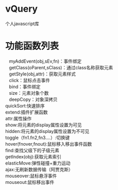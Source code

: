 # vQuery
个人javascript库
# 功能函数列表
    myAddEvent(obj,sEv,fn)：事件绑定<br>
    getClass(oParent,sClass)：通过class名称获取元素<br>
    getStyle(obj,attr)：获取元素样式<br>
    click：鼠标点击事件<br>
    bind：事件绑定<br>
    size：元素对象个数<br>
    deepCopy：对象深拷贝<br>
    quickSort:快速排序<br>
    extend:插件扩展函数<br>
    attr:属性操作<br>
    show:将元素的display属性设置为可见<br>
    hidden:将元素的display属性设置为不可见<br>
    toggle（fn1.fn2,fn3....）:切换键<br>
    hover(fnover,fnout):鼠标移入移出事件函数<br>
    find:查找父级下的子级元素<br>
    getIndex(obj):获取元素索引<br>
    elasticMove:弹性碰撞+重力运动<br>
    ajax:无刷新数据传输（阿贾克斯）<br>
    mouseover:鼠标悬浮事件<br>
    mouseout:鼠标移出事件<br>
